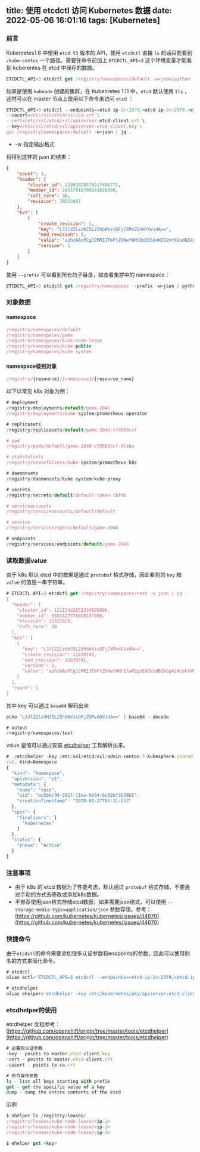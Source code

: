 title: 使用 etcdctl 访问 Kubernetes 数据
date: 2022-05-06 16:01:16
tags: [Kubernetes]
---
### 前言

Kubenretes1.6 中使用 `etcd V3` 版本的 API，使用 `etcdctl` 直接 `ls` 的话只能看到 `/kube-centos` 一个路径。需要在命令前加上 `ETCDCTL_API=3` 这个环境变量才能看到 kuberentes 在 etcd 中保存的数据。

```js
ETCDCTL_API=3 etcdctl get /registry/namespaces/default -w=json|python -m json.tool
```

<!-- more -->
如果是使用 `kubeadm` 创建的集群，在 Kubenretes 1.11 中，`etcd` 默认使用 `tls` ，这时可以在 master 节点上使用以下命令来访问 `etcd` ：

```js
ETCDCTL_API=3 etcdctl --endpoints=<etcd-ip-1>:2379,<etcd-ip-2>:2379,<etcd-ip-3>:2379 \
--cacert=/etc/ssl/etcd/ssl/ca.crt \
--cert=/etc/ssl/etcd/ssl/apiserver-etcd-client.crt \
--key=/etc/ssl/etcd/ssl/apiserver-etcd-client.key \
get /registry/namespaces/default -w=json | jq .
```

- -w 指定输出格式

将得到这样的 json 的结果：

```json
{
    "count": 1,
    "header": {
        "cluster_id": 12091028579527406772,
        "member_id": 16557816780141026208,
        "raft_term": 36,
        "revision": 29253467
    },
    "kvs": [
        {
            "create_revision": 5,
            "key": "L3JlZ2lzdHJ5L25hbWVzcGFjZXMvZGVmYXVsdA==",
            "mod_revision": 5,
            "value": "azhzAAoPCgJ2MRIJTmFtZXNwYWNlEmIKSAoHZGVmYXVsdBIAGgAiACokZTU2YzMzMDgtMWVhOC0xMWU3LThjZDctZjRlOWQ0OWY4ZWQwMgA4AEILCIn4sscFEKOg9xd6ABIMCgprdWJlcm5ldGVzGggKBkFjdGl2ZRoAIgA=",
            "version": 1
        }
    ]
}
```

使用 `--prefix` 可以看到所有的子目录，如查看集群中的 namespace：

```js
ETCDCTL_API=3 etcdctl get /registry/namespaces --prefix -w=json | python -m json.tool
```

### 对象数据

#### namespace

```js
/registry/namespaces/default
/registry/namespaces/game
/registry/namespaces/kube-node-lease
/registry/namespaces/kube-public
/registry/namespaces/kube-system
```

#### namespace级别对象

```js
/registry/{resource}/{namespace}/{resource_name}
```

以下以常见 k8s 对象为例：

```js
# deployment
/registry/deployments/default/game-2048
/registry/deployments/kube-system/prometheus-operator

# replicasets
/registry/replicasets/default/game-2048-c7d589ccf

# pod
/registry/pods/default/game-2048-c7d589ccf-8lsbw

# statefulsets
/registry/statefulsets/kube-system/prometheus-k8s

# daemonsets
/registry/daemonsets/kube-system/kube-proxy

# secrets
/registry/secrets/default/default-token-tbfmb

# serviceaccounts
/registry/serviceaccounts/default/default

# service
/registry/services/specs/default/game-2048

# endpoints
/registry/services/endpoints/default/game-2048
```

### 读取数据value

由于 k8s 默认 etcd 中的数据是通过 `protobuf` 格式存储，因此看到的 `key` 和 `value` 的值是一串字符串。

```js
# ETCDCTL_API=3 etcdctl get /registry/namespaces/test -w json | jq .
{
  "header": {
    "cluster_id": 12113422651334595000,
    "member_id": 8381627376898157000,
    "revision": 12321629,
    "raft_term": 20
  },
  "kvs": [
    {
      "key": "L3JlZ2lzdHJ5L25hbWVzcGFjZXMvdGVzdA==",
      "create_revision": 11670741,
      "mod_revision": 11670741,
      "version": 1,
      "value": "azhzAAoPCgJ2MRIJTmFtZXNwYWNlElwKQgoEdGVzdBIAGgAiACokYWM1YmJjOTQtNTkxZi0xMWVhLWJiOTQtNmM5MmJmM2I3NmI1MgA4AEIICJuf3fIFEAB6ABIMCgprdWJlcm5ldGVzGggKBkFjdGl2ZRoAIgA="
    }
  ],
  "count": 1
}
```

其中 key 可以通过 `base64` 解码出来

```js
echo "L3JlZ2lzdHJ5L25hbWVzcGFjZXMvdGVzdA==" | base64 --decode

# output
/registry/namespaces/test
```

value 是值可以通过安装 [etcdhelper](https://github.com/openshift/origin/tree/master/tools/etcdhelper) 工具解析出来。

```js
# ./etcdhelper -key /etc/ssl/etcd/ssl/admin-centos-7-kubesphere.shared-key.pem -cert /etc/ssl/etcd/ssl/admin-centos-7-kubesphere.shared.pem -cacert /etc/ssl/etcd/ssl/ca.pem get /registry/namespaces/test
/v1, Kind=Namespace
{
  "kind": "Namespace",
  "apiVersion": "v1",
  "metadata": {
    "name": "test",
    "uid": "ac5bbc94-591f-11ea-bb94-6c92bf3b76b5",
    "creationTimestamp": "2020-02-27T05:11:55Z"
  },
  "spec": {
    "finalizers": [
      "kubernetes"
    ]
  },
  "status": {
    "phase": "Active"
  }
}
```

### 注意事项

- 由于 k8s 的 etcd 数据为了性能考虑，默认通过 `protobuf` 格式存储，不要通过手动的方式去修改或添加k8s数据。
- 不推荐使用json格式存储etcd数据，如果需要json格式，可以使用 `--storage-media-type=application/json` 参数存储，参考：[https://github.com/kubernetes/kubernetes/issues/44670](https://github.com/kubernetes/kubernetes/issues/44670)

### 快捷命令

由于`etcdctl`的命令需要添加很多认证参数和endpoints的参数，因此可以使用别名的方式来简化命令。

```js
# etcdctl 
alias ectl='ETCDCTL_API=3 etcdctl --endpoints=<etcd-ip-1>:2379,<etcd-ip-2>:2379,<etcd-ip-3>:2379 --cacert=/etc/kubernetes/pki/etcd/ca.crt  --key=/etc/kubernetes/pki/apiserver-etcd-client.key  --cert=/etc/kubernetes/pki/apiserver-etcd-client.crt'

# etcdhelper
alias ehelper='etcdhelper -key /etc/kubernetes/pki/apiserver-etcd-client.key -cert /etc/kubernetes/pki/apiserver-etcd-client.crt -cacert /etc/kubernetes/pki/etcd/ca.crt'
```

### etcdhelper的使用

etcdhelper 文档参考：[https://github.com/openshift/origin/tree/master/tools/etcdhelper](https://github.com/openshift/origin/tree/master/tools/etcdhelper)

```js
# 必要的认证参数
-key - points to master.etcd-client.key
-cert - points to master.etcd-client.crt
-cacert - points to ca.crt

# 命令操作参数
ls - list all keys starting with prefix
get - get the specific value of a key
dump - dump the entire contents of the etcd
```

示例

```js
$ ehelper ls /registry/leases/
/registry/leases/kube-node-lease/<ip-1>
/registry/leases/kube-node-lease/<ip-2>
/registry/leases/kube-node-lease/<ip-3>

$ ehelper get <key>
```

